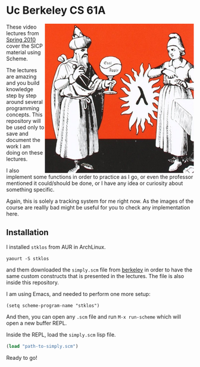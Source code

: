 # Uc Berkeley CS 61A

<img src="scip.png" align="right"/>

These video lectures from [Spring
2010](https://www.youtube.com/watch?v=4leZ1Ca4f0g&list=PLhMnuBfGeCDNgVzLPxF9o5UNKG1b-LFY9&index=1)
cover the SICP material using Scheme.

The lectures are amazing and you build knowledge step by step around
several programming concepts. This repository will be used only to
save and document the work I am doing on these lectures.

I also implement some functions in order to practice as I go, or even
the professor mentioned it could/should be done, or I have any idea or
curiosity about something specific.

Again, this is solely a tracking system for me right now. As the
images of the course are reallly bad might be useful for you to check
any implementation here.


## Installation

I installed `stklos` from AUR in ArchLinux. 

``` shell
yaourt -S stklos
```

and them downloaded the `simply.scm` file from
[berkeley](https://people.eecs.berkeley.edu/~bh/ssch27/appendix-running.html)
in order to have the same custom constructs that is presented in the
lectures. The file is also inside this repository.

I am using Emacs, and needed to perform one more setup:

``` emacs-lisp
(setq scheme-program-name "stklos")
```

And then, you can open any `.scm` file and run `M-x run-scheme` which
will open a new buffer REPL.

Inside the REPL, load the `simply.scm` lisp file.

``` scheme
(load "path-to-simply.scm")
```

Ready to go!
